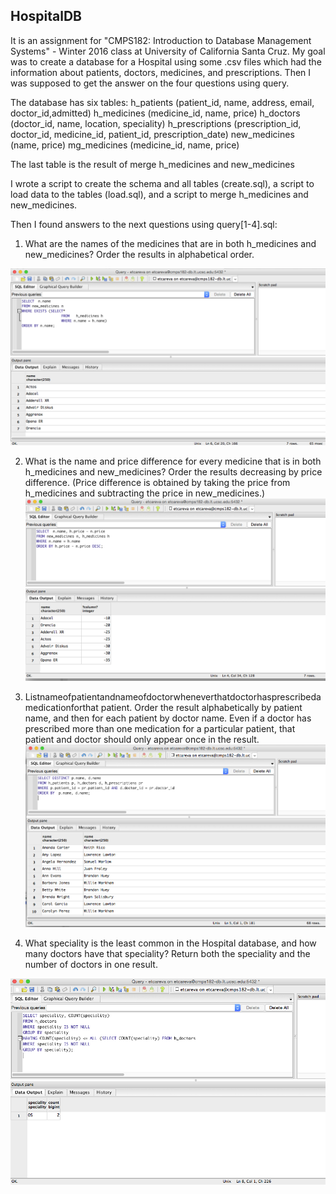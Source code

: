 ## HospitalDB

It is an assignment for "CMPS182: Introduction to Database Management Systems" - Winter 2016 class at University of California Santa Cruz.
My goal was to create a database for a Hospital using some .csv files which had the information about patients, doctors, medicines, and prescriptions.
Then I was supposed to get the answer on the four questions using query.

The database has six tables:
h_patients (patient_id, name, address, email, doctor_id,admitted)
h_medicines (medicine_id, name, price)
h_doctors (doctor_id, name, location, speciality)
h_prescriptions (prescription_id, doctor_id, medicine_id, patient_id, prescription_date)
new_medicines (name, price)
mg_medicines (medicine_id, name, price)

The last table is the result of merge h_medicines and new_medicines

I wrote a script to create the schema and all tables (create.sql), a script to load data to the tables (load.sql), and a script to merge h_medicines and new_medicines.

Then I found answers to the next questions using query[1-4].sql:
1. What are the names of the medicines that are in both h_medicines and new_medicines? Order the results in alphabetical order.

![Mockup for feature A](https://github.com/Katy-katy/PostgreSQL-HospitalDB/blob/master/q1.png)

2. What is the name and price difference for every medicine that is in both h_medicines and new_medicines? Order the results decreasing by price difference. (Price difference is obtained by taking the price from h_medicines and subtracting the price in new_medicines.)
![Mockup for feature A](https://github.com/Katy-katy/PostgreSQL-HospitalDB/blob/master/q2.png)

3. Listnameofpatientandnameofdoctorwheneverthatdoctorhasprescribedamedicationforthat patient. Order the result alphabetically by patient name, and then for each patient by doctor name. Even if a doctor has prescribed more than one medication for a particular patient, that patient and doctor should only appear once in the result.
![Mockup for feature A](https://github.com/Katy-katy/PostgreSQL-HospitalDB/blob/master/q3.png)

4. What speciality is the least common in the Hospital database, and how many doctors have that speciality? Return both the speciality and the number of doctors in one result.

![Mockup for feature A](https://github.com/Katy-katy/PostgreSQL-HospitalDB/blob/master/q4.png)
